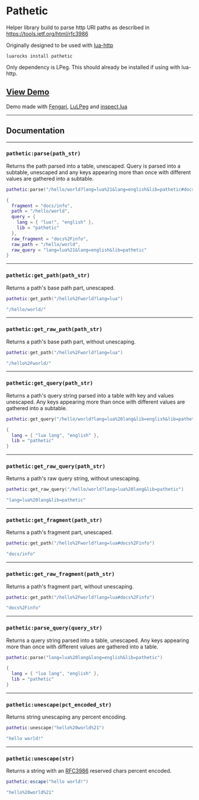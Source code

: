# Pathetic

Helper library build to parse http URI paths as described in https://tools.ietf.org/html/rfc3986

Originally designed to be used with [lua-http](https://github.com/daurnimator/lua-http)

`luarocks install pathetic`

Only dependency is LPeg. This should already be installed if using with lua-http.

## [View Demo](https://ryanford-frontend.github.io/pathetic)

Demo made with [Fengari](https://fengari.io), [LuLPeg](https://github.com/pygy/LuLPeg) and [inspect.lua](https://github.com/kikito/inspect.lua)

---

## Documentation

---
### `pathetic:parse(path_str)`

Returns the path parsed into a table, unescaped. Query is parsed into a subtable, unescaped and any keys appearing more than once with different values are gathered into a subtable.

```lua
pathetic:parse("/hello/world?lang=lua%21&lang=english&lib=pathetic#docs%2Finfo")
```
```lua
{
  fragment = "docs/info",
  path = "/hello/world",
  query = {
    lang = { "lua!", "english" },
    lib = "pathetic"
  },
  raw_fragment = "docs%2Finfo",
  raw_path = "/hello/world",
  raw_query = "lang=lua%21&lang=english&lib=pathetic"
}

```
---
### `pathetic:get_path(path_str)`

Returns a path's base path part, unescaped.
```lua
pathetic:get_path("/hello%2Fworld?lang=lua")
```
```lua
"/hello/world/"
```
---
### `pathetic:get_raw_path(path_str)`

Returns a path's base path part, without unescaping.
```lua
pathetic:get_path("/hello%2Fworld?lang=lua")
```
```lua
"/hello%2Fworld/"
```
---
### `pathetic:get_query(path_str)`

Returns a path's query string parsed into a table with key and values unescaped. Any keys appearing more than once with different values are gathered into a subtable.

```lua
pathetic:get_query("/hello/world?lang=lua%20lang&lib=english&lib=pathetic")
```
```lua
{
  lang = { "lua lang", "english" },
  lib = "pathetic"
}
```
---
### `pathetic:get_raw_query(path_str)`

Returns a path's raw query string, without unescaping.
```lua
pathetic:get_raw_query("/hello/world?lang=lua%20lang&lib=pathetic")
```
```lua
"lang=lua%20lang&lib=pathetic"
```
---
### `pathetic:get_fragment(path_str)`

Returns a path's fragment part, unescaped.
```lua
pathetic:get_path("/hello%2Fworld?lang=lua#docs%2Finfo")
```
```lua
"docs/info"
```
---
### `pathetic:get_raw_fragment(path_str)`

Returns a path's fragment part, without unescaping.
```lua
pathetic:get_path("/hello%2Fworld?lang=lua#docs%2Finfo")
```
```lua
"docs%2Finfo"
```
---
### `pathetic:parse_query(query_str)`

Returns a query string parsed into a table, unescaped. Any keys appearing more than once with different values are gathered into a table.
```lua
pathetic:parse("lang=lua%20lang&lang=english&lib=pathetic")
```
```lua
{
  lang = { "lua lang", "english" },
  lib = "pathetic"
}
```
---
### `pathetic:unescape(pct_encoded_str)`

Returns string unescaping any percent encoding.
```lua
pathetic:unescape("hello%20world%21")
```
```lua
"hello world!"
```
---
### `pathetic:unescape(str)`

Returns a string with an [RFC3986](https://tools.ietf.org/html/rfc3986#section-2.2) reserved chars percent encoded.
```lua
pathetic:escape("hello world!")
```
```lua
"hello%20world%21"
```
